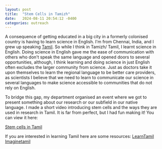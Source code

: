 ```yaml
---
layout: post
title:  "Stem Cells in Tamizh"
date:   2024-08-11 20:54:12 -0400
categories: outreach
---
```


A consequence of getting educated in a big city in a formerly colonised country is having to learn science in English. I'm from Chennai, India, and I grew up speaking [Tamil](https://en.wikipedia.org/wiki/Tamil_language). So while I think in Tamizh/ Tamil, I learnt science in English. Doing science in English gave me the ease of communication with others who don't speak the same language and opened doors to several opportunities, although, I think learning and doing science in just English often  excludes the larger community from science. Just as doctors take it upon themselves to learn the regional language to be better care providers, as scientists I believe that we need to learn to communicate our science in several languages to make science accessible to communities that do not rely on English. 

To bridge this gap, my department organised an event where we got to present something about our research or our subfield in our native language. I made a short video introducing stem cells and the ways they are used in research in Tamil. It is far from perfect, but I had fun making it! You can view it here: 

[Stem cells in Tamil](https://drive.google.com/file/d/1MY4I8qMW_h16EkUx7AB9Ccg2KrblkHTp/view?usp=sharing)

If you are interested in learning Tamil here are some resources: [LearnTamil](https://www.learntamil.com/)
[Imaginetamil](https://www.imaginetamil.com/)
